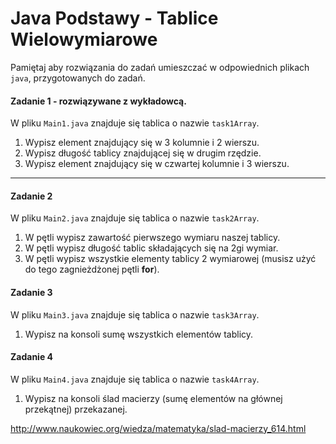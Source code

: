 #  Java Podstawy - Tablice Wielowymiarowe

Pamiętaj aby rozwiązania do zadań umieszczać w odpowiednich plikach `java`, przygotowanych do zadań.  

#### Zadanie 1 - rozwiązywane z wykładowcą.

W pliku `Main1.java` znajduje się tablica o nazwie ```task1Array```. 

1. Wypisz element znajdujący się w 3 kolumnie i 2 wierszu.
2. Wypisz długość tablicy znajdującej się w drugim rzędzie.
3. Wypisz element znajdujący się w czwartej kolumnie i 3 wierszu.

-----------------------------------------------------------------------------

#### Zadanie 2

W pliku `Main2.java` znajduje się tablica o nazwie ```task2Array```. 

1. W pętli wypisz zawartość pierwszego wymiaru naszej tablicy.
2. W pętli wypisz długość tablic składających się na 2gi wymiar.
3. W pętli wypisz wszystkie elementy tablicy 2 wymiarowej (musisz użyć do tego zagnieżdżonej pętli **for**).


#### Zadanie 3

W pliku `Main3.java` znajduje się tablica o nazwie  ```task3Array```. 

1. Wypisz na konsoli sumę wszystkich elementów tablicy.

#### Zadanie 4

W pliku `Main4.java` znajduje się tablica o nazwie ```task4Array```. 

1. Wypisz na konsoli ślad macierzy (sumę elementów na głównej przekątnej) przekazanej.

http://www.naukowiec.org/wiedza/matematyka/slad-macierzy_614.html